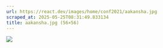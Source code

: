 ```yaml
---
url: https://react.dev/images/home/conf2021/aakansha.jpg
scraped_at: 2025-05-25T08:31:49.833134
title: aakansha.jpg (56×56)
---
```


![](https://react.dev/images/home/conf2021/aakansha.jpg)

